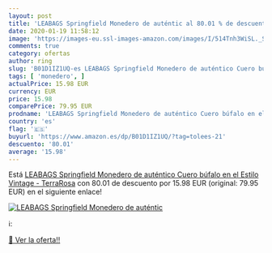```yaml
---
layout: post
title: 'LEABAGS Springfield Monedero de auténtic al 80.01 % de descuento'
date: 2020-01-19 11:58:12
image: 'https://images-eu.ssl-images-amazon.com/images/I/514Tnh3WiSL._SL200_.jpg'
comments: true
category: ofertas
author: ring
slug: 'B01D1IZ1UQ-es LEABAGS Springfield Monedero de auténtico Cuero búfalo en...'
tags: [ 'monedero', ]
actualPrice: 15.98 EUR
currency: EUR
price: 15.98
comparePrice: 79.95 EUR
prodname: 'LEABAGS Springfield Monedero de auténtico Cuero búfalo en el Estilo Vintage - TerraRosa'
country: 'es'
flag: '🇪🇸'
buyurl: 'https://www.amazon.es/dp/B01D1IZ1UQ/?tag=tolees-21'
descuento: '80.01'
average: '15.98'
---
```


Está [LEABAGS Springfield Monedero de auténtico Cuero búfalo en el Estilo Vintage - TerraRosa](https://www.amazon.es/dp/B01D1IZ1UQ/?tag=tolees-21) con 80.01 de descuento por 15.98 EUR (original: 79.95 EUR) en el siguiente enlace!

[![LEABAGS Springfield Monedero de auténtic](https://images-eu.ssl-images-amazon.com/images/I/514Tnh3WiSL._SL200_.jpg)](https://www.amazon.es/dp/B01D1IZ1UQ/?tag=tolees-21)

ℹ️:


[🛒 Ver la oferta!!](https://www.amazon.es/dp/B01D1IZ1UQ/?tag=tolees-21)
